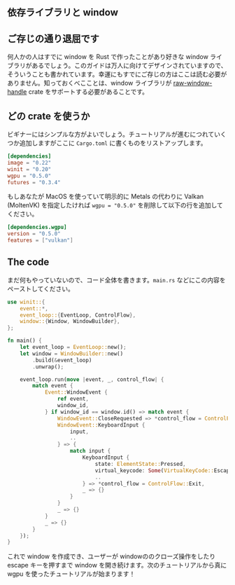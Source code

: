 <!--
# Dependencies and the window
-->
## 依存ライブラリと window

<!--
## Boring, I know
-->
## ご存じの通り退屈です
<!--
Some of you reading this are very experienced with opening up windows in Rust and probably have your favorite windowing library, but this guide is designed for everybody, so it's something that we need to cover. Luckily, you don't need to read this if you know what you're doing. One thing that you do need to know is that whatever windowing solution you use needs to support the [raw-window-handle](https://github.com/rust-windowing/raw-window-handle) crate.
-->
何人かの人はすでに window を Rust で作ったことがあり好きな window ライブラリがあるでしょう。このガイドは万人に向けてデザインされていますので、そういうことも書かれています。幸運にもすでにご存じの方はここは読む必要がありません。知っておくべこことは、window ライブラリが [raw-window-handle](https://github.com/rust-windowing/raw-window-handle) crate をサポートする必要があることです。

<!--
## What crates are we using?
-->
## どの crate を使うか
<!--
For the beginner stuff, we're going to keep things very simple, we'll add things as we go, but I've listed the relevant `Cargo.toml` bits below.
-->
ビギナーにはシンプルな方がよいでしょう。チュートリアルが進むにつれていくつか追加しますがここに `Cargo.toml` に書くものをリストアップします。

```toml
[dependencies]
image = "0.22"
winit = "0.20"
wgpu = "0.5.0"
futures = "0.3.4"
```

<!--
If you're on MacOS, you can specify Vulkan (MoltenVK) as your desired backend instead of Metal by removing the `wgpu = "0.5.0"` and adding the following.
-->
もしあなたが MacOS を使っていて明示的に Metals の代わりに Valkan (MoltenVK) を指定したければ `wgpu = "0.5.0"` を削除して以下の行を追加してください。

``` toml
[dependencies.wgpu]
version = "0.5.0"
features = ["vulkan"]
```


## The code
<!--
There's not much going on here yet, so I'm just going to post the code in full. Just paste this into you're `main.rs` or equivalent.
-->
まだ何もやっていないので、コード全体を書きます。`main.rs` などにこの内容をペーストしてください。

```rust
use winit::{
    event::*,
    event_loop::{EventLoop, ControlFlow},
    window::{Window, WindowBuilder},
};

fn main() {
    let event_loop = EventLoop::new();
    let window = WindowBuilder::new()
        .build(&event_loop)
        .unwrap();

    event_loop.run(move |event, _, control_flow| {
        match event {
            Event::WindowEvent {
                ref event,
                window_id,
            } if window_id == window.id() => match event {
                WindowEvent::CloseRequested => *control_flow = ControlFlow::Exit,
                WindowEvent::KeyboardInput {
                    input,
                    ..
                } => {
                    match input {
                        KeyboardInput {
                            state: ElementState::Pressed,
                            virtual_keycode: Some(VirtualKeyCode::Escape),
                            ..
                        } => *control_flow = ControlFlow::Exit,
                        _ => {}
                    }
                }
                _ => {}
            }
            _ => {}
        }
    });
}
```

<!--
All this does is create a window, and keep it open until until user closes it, or presses escape. Next tutorial we'll actually start using wgpu!
-->
これで window を作成でき、ユーザーが windowののクローズ操作をしたり escape キーを押すまで window を開き続けます。次のチュートリアルから真に wgpu を使ったチュートリアルが始まります！

<AutoGithubLink/>
